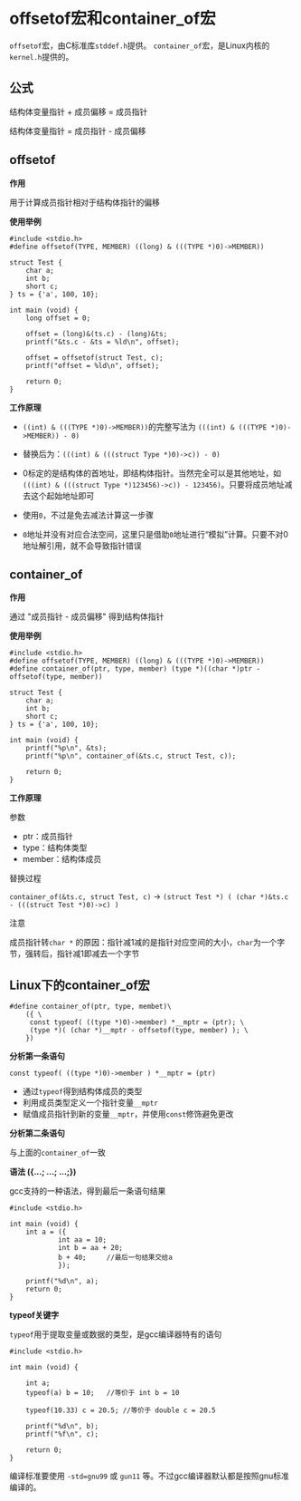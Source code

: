 # offsetof宏和container_of宏

`offsetof`宏，由C标准库`stddef.h`提供。
`container_of`宏，是Linux内核的`kernel.h`提供的。

## 公式

结构体变量指针 + 成员偏移 = 成员指针

结构体变量指针 = 成员指针 - 成员偏移

## offsetof

**作用**

用于计算成员指针相对于结构体指针的偏移

**使用举例**

```
#include <stdio.h>
#define offsetof(TYPE, MEMBER) ((long) & (((TYPE *)0)->MEMBER))

struct Test {
    char a;
    int b;
    short c;
} ts = {'a', 100, 10};

int main (void) {
    long offset = 0;

    offset = (long)&(ts.c) - (long)&ts;
    printf("&ts.c - &ts = %ld\n", offset);

    offset = offsetof(struct Test, c);
    printf("offset = %ld\n", offset);

    return 0;
}
```

**工作原理**

- `((int) & (((TYPE *)0)->MEMBER))`的完整写法为 `(((int) & (((TYPE *)0)->MEMBER)) - 0)`

- 替换后为：`(((int) & (((struct Type *)0)->c)) - 0)`

- 0标定的是结构体的首地址，即结构体指针。当然完全可以是其他地址，如  `(((int) & (((struct Type *)123456)->c)) - 123456)`。只要将成员地址减去这个起始地址即可

- 使用`0`，不过是免去减法计算这一步骤

- `0`地址并没有对应合法空间，这里只是借助`0`地址进行“模拟”计算。只要不对0地址解引用，就不会导致指针错误

## container_of

**作用**

通过 "成员指针 - 成员偏移" 得到结构体指针

**使用举例**

```
#include <stdio.h>
#define offsetof(TYPE, MEMBER) ((long) & (((TYPE *)0)->MEMBER))
#define container_of(ptr, type, member) (type *)((char *)ptr - offsetof(type, member))

struct Test {
    char a;
    int b;
    short c;
} ts = {'a', 100, 10};

int main (void) {
    printf("%p\n", &ts);
    printf("%p\n", container_of(&ts.c, struct Test, c));

    return 0;
}
```

**工作原理**

参数

- ptr：成员指针
- type：结构体类型
- member：结构体成员

替换过程

`container_of(&ts.c, struct Test, c)` → `(struct Test *) ( (char *)&ts.c - (((struct Test *)0)->c) )`

注意

成员指针转`char *` 的原因：指针减1减的是指针对应空间的大小，`char`为一个字节，强转后，指针减1即减去一个字节

## Linux下的container_of宏

```
#define container_of(ptr, type, membet)\
    ({ \
     const typeof( ((type *)0)->member) *__mptr = (ptr); \
     (type *)( (char *)__mptr - offsetof(type, member) ); \
    })
```

**分析第一条语句**

```
const typeof( ((type *)0)->member ) *__mptr = (ptr)
```

- 通过`typeof`得到结构体成员的类型
- 利用成员类型定义一个指针变量`__mptr`
- 赋值成员指针到新的变量`__mptr`，并使用`const`修饰避免更改


**分析第二条语句**

与上面的`container_of`一致

**语法 ({...; ...; ...;})**

gcc支持的一种语法，得到最后一条语句结果

```
#include <stdio.h>

int main (void) {
    int a = ({
            int aa = 10;
            int b = aa + 20;
            b + 40;     //最后一句结果交给a
            });

    printf("%d\n", a);
    return 0;
}
```

**typeof关键字**

`typeof`用于提取变量或数据的类型，是gcc编译器特有的语句

```
#include <stdio.h>

int main (void) {

    int a;
    typeof(a) b = 10;   //等价于 int b = 10

    typeof(10.33) c = 20.5; //等价于 double c = 20.5

    printf("%d\n", b);
    printf("%f\n", c);

    return 0;
}
```

编译标准要使用 `-std=gnu99` 或 `gun11` 等。不过gcc编译器默认都是按照gnu标准编译的。

